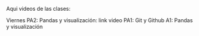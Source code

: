Aqui videos de las clases:

Viernes 
PA2: Pandas y visualización: link video
PA1: Git y Github
A1: Pandas y visualización
